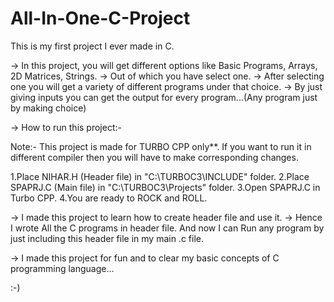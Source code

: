 # All-In-One-C-Project

This is my first project I ever made in C.

-> In this project, you will get different options like Basic Programs, Arrays, 2D Matrices, Strings.
-> Out of which you have select one.
-> After selecting one you will get a variety of different programs under that choice.
-> By just giving inputs you can get the output for every program...(Any program just by making choice)

-> How to run this project:-

Note:- This project is made for TURBO CPP only**. If you want to run it in different compiler then you will have to make corresponding changes.

1.Place NIHAR.H (Header file) in "C:\TURBOC3\INCLUDE" folder.
2.Place SPAPRJ.C (Main file) in "C:\TURBOC3\Projects" folder.
3.Open SPAPRJ.C in Turbo CPP.
4.You are ready to ROCK and ROLL.

-> I made this project to learn how to create header file and use it.
-> Hence I wrote All the C programs in header file. And now I can Run any program by just including this header file in my main .c file.

-> I made this project for fun and to clear my basic concepts of C programming language...

:-)
